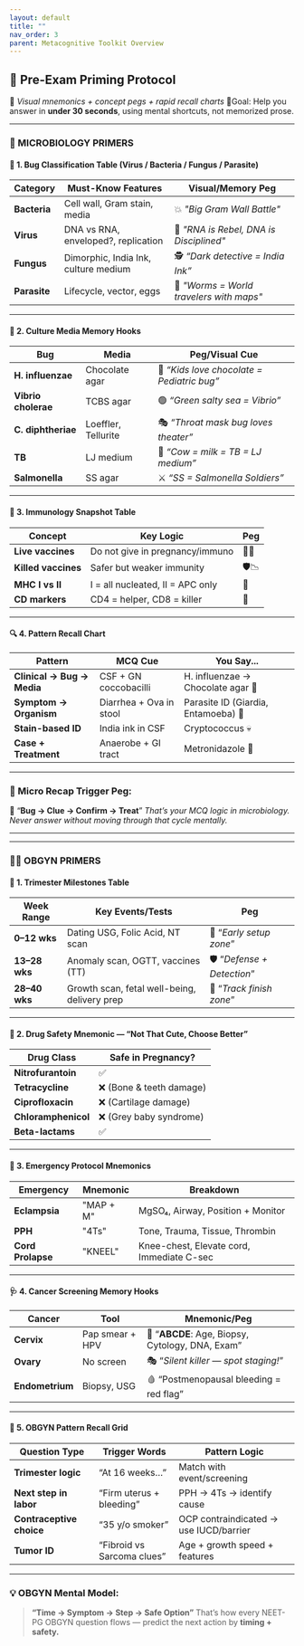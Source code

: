 ```yaml
---
layout: default
title: ""
nav_order: 3
parent: Metacognitive Toolkit Overview
---
```


## 🧠 **Pre-Exam Priming Protocol**

🔁 *Visual mnemonics + concept pegs + rapid recall charts*
📍Goal: Help you answer in **under 30 seconds**, using mental shortcuts, not memorized prose.

---

### 🧬 MICROBIOLOGY PRIMERS

#### 📌 1. Bug Classification Table (Virus / Bacteria / Fungus / Parasite)

| Category     | Must-Know Features                   | Visual/Memory Peg                       |
| ------------ | ------------------------------------ | --------------------------------------- |
| **Bacteria** | Cell wall, Gram stain, media         | 💥 *"Big Gram Wall Battle"*              |
| **Virus**    | DNA vs RNA, enveloped?, replication  | 🧬 *"RNA is Rebel, DNA is Disciplined"*  |
| **Fungus**   | Dimorphic, India Ink, culture medium | 🕵️ *“Dark detective = India Ink”*        |
| **Parasite** | Lifecycle, vector, eggs              | 🐛 *"Worms = World travelers with maps"* |

---

#### 🧪 2. Culture Media Memory Hooks

| Bug                 | Media               | Peg/Visual Cue                            |
| ------------------- | ------------------- | ----------------------------------------- |
| **H. influenzae**   | Chocolate agar      | 🍫 *“Kids love chocolate = Pediatric bug”* |
| **Vibrio cholerae** | TCBS agar           | 🟢 *“Green salty sea = Vibrio”*            |
| **C. diphtheriae**  | Loeffler, Tellurite | 🎭 *“Throat mask bug loves theater”*       |
| **TB**              | LJ medium           | 🐄 *“Cow = milk = TB = LJ medium”*         |
| **Salmonella**      | SS agar             | ⚔️ *“SS = Salmonella Soldiers”*            |

---

#### 💉 3. Immunology Snapshot Table

| Concept             | Key Logic                        | Peg |
| ------------------- | -------------------------------- | --- |
| **Live vaccines**   | Do not give in pregnancy/immuno  | 🚫🧬  |
| **Killed vaccines** | Safer but weaker immunity        | 🛡️📉  |
| **MHC I vs II**     | I = all nucleated, II = APC only | 🎯   |
| **CD markers**      | CD4 = helper, CD8 = killer       | 🔫   |

---

#### 🔍 4. Pattern Recall Chart

| Pattern                    | MCQ Cue                 | You Say...                         |
| -------------------------- | ----------------------- | ---------------------------------- |
| **Clinical → Bug → Media** | CSF + GN coccobacilli   | H. influenzae → Chocolate agar 🍫   |
| **Symptom → Organism**     | Diarrhea + Ova in stool | Parasite ID (Giardia, Entamoeba) 🐛 |
| **Stain-based ID**         | India ink in CSF        | Cryptococcus 💀                     |
| **Case + Treatment**       | Anaerobe + GI tract     | Metronidazole 💊                    |

---

### 🧬 Micro Recap Trigger Peg:

🧠 “**Bug → Clue → Confirm → Treat**”
*That’s your MCQ logic in microbiology. Never answer without moving through that cycle mentally.*

---

---

### 👩‍⚕️ OBGYN PRIMERS

#### 🧭 1. Trimester Milestones Table

| Week Range    | Key Events/Tests                             | Peg                       |
| ------------- | -------------------------------------------- | ------------------------- |
| **0–12 wks**  | Dating USG, Folic Acid, NT scan              | 🍼 “*Early setup zone*”    |
| **13–28 wks** | Anomaly scan, OGTT, vaccines (TT)            | 🛡️ “*Defense + Detection*” |
| **28–40 wks** | Growth scan, fetal well-being, delivery prep | 🏁 “*Track finish zone*”   |

---

#### 💊 2. Drug Safety Mnemonic — “**Not That Cute, Choose Better**”

| Drug Class          | Safe in Pregnancy?      |
| ------------------- | ----------------------- |
| **Nitrofurantoin**  | ✅                       |
| **Tetracycline**    | ❌ (Bone & teeth damage) |
| **Ciprofloxacin**   | ❌ (Cartilage damage)    |
| **Chloramphenicol** | ❌ (Grey baby syndrome)  |
| **Beta-lactams**    | ✅                       |

---

#### 🚨 3. Emergency Protocol Mnemonics

| Emergency         | Mnemonic  | Breakdown                                 |
| ----------------- | --------- | ----------------------------------------- |
| **Eclampsia**     | "MAP + M" | MgSO₄, Airway, Position + Monitor         |
| **PPH**           | "4Ts"     | Tone, Trauma, Tissue, Thrombin            |
| **Cord Prolapse** | "KNEEL"   | Knee-chest, Elevate cord, Immediate C-sec |

---

#### 🩺 4. Cancer Screening Memory Hooks

| Cancer          | Tool            | Mnemonic/Peg                                    |
| --------------- | --------------- | ----------------------------------------------- |
| **Cervix**      | Pap smear + HPV | 🍑 “**ABCDE**: Age, Biopsy, Cytology, DNA, Exam” |
| **Ovary**       | No screen       | 🎭 “*Silent killer — spot staging!*”             |
| **Endometrium** | Biopsy, USG     | 🩸 “Postmenopausal bleeding = red flag”          |

---

#### 🔂 5. OBGYN Pattern Recall Grid

| Question Type            | Trigger Words              | Pattern Logic                          |
| ------------------------ | -------------------------- | -------------------------------------- |
| **Trimester logic**      | “At 16 weeks…”             | Match with event/screening             |
| **Next step in labor**   | “Firm uterus + bleeding”   | PPH → 4Ts → identify cause             |
| **Contraceptive choice** | “35 y/o smoker”            | OCP contraindicated → use IUCD/barrier |
| **Tumor ID**             | “Fibroid vs Sarcoma clues” | Age + growth speed + features          |

---

### 💡 OBGYN Mental Model:

> **“Time → Symptom → Step → Safe Option”**
> That’s how every NEET-PG OBGYN question flows — predict the next action by **timing + safety.**
